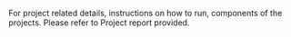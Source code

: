 For project related details, instructions on how to run, components of the projects.
Please refer to Project report provided.
